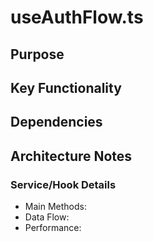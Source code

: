 # useAuthFlow.ts

## Purpose

## Key Functionality

## Dependencies

## Architecture Notes

### Service/Hook Details
- Main Methods: 
- Data Flow: 
- Performance: 
